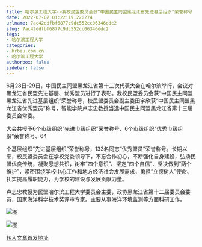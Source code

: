 ```yaml
---
title: 哈尔滨工程大学->我校民盟委员会获“中国民主同盟黑龙江省先进基层组织”荣誉称号 | hrbeu.com.cn
date: 2022-07-02 01:22:19.220274
urlname: 7ac42ddfbf6877c9dc552cc06346ddc2
slug: 7ac42ddfbf6877c9dc552cc06346ddc2
tags: 
- 哈尔滨工程大学
categories:
- hrbeu.com.cn
- 哈尔滨工程大学
authorbox: false
sidebar: false
---
```

6月28日-29日，中国民主同盟黑龙江省第十三次代表大会在哈尔滨举行，会议对黑龙江省民盟先进基层、优秀盟员进行了表彰。我校民盟委员会获“中国民主同盟黑龙江省先进基层组织”荣誉称号，校民盟委员会副主委田宇欣获“中国民主同盟黑龙江省优秀盟员”称号，智能学院卢志忠教授当选中国民主同盟黑龙江省第十三届委员会常委。

大会共授予6个市级组织“先进市级组织”荣誉称号、6个市级组织“优秀市级组织”荣誉称号、64
<!--more-->
个基层组织“先进基层组织”荣誉称号，133名同志“优秀盟员”荣誉称号。长期以来，校民盟委员会在学校党委领导下，不忘合作初心，不断强化自身建设，弘扬民盟优良传统，凝聚思想共识，树牢“四个意识”、坚定“四个自信”、坚决做到“两个维护”，紧密围绕学校中心工作和地方经济社会发展需求，勇担“立德树人”使命、扎实提高履职能力，为学校的建设与发展贡献力量。

卢志忠教授为民盟哈尔滨工程大学委员会主委，政协黑龙江省第十二届委员会委员，国家海洋科学技术奖评审专家。主要从事海洋环境监测等方面科研工作。

![图](http://gongxue.cn/__local/0/62/DE/F2ED8DBFA25AB3DBF137E45E506_754E5077_18E33.jpg)

![图](http://gongxue.cn/__local/3/2E/9E/EBE715CD0DC7982FE5952EF89CD_1A3CCE08_124C0.jpg)

[转入文章首发地址](http://gongxue.cn/info/1141/72275.htm)